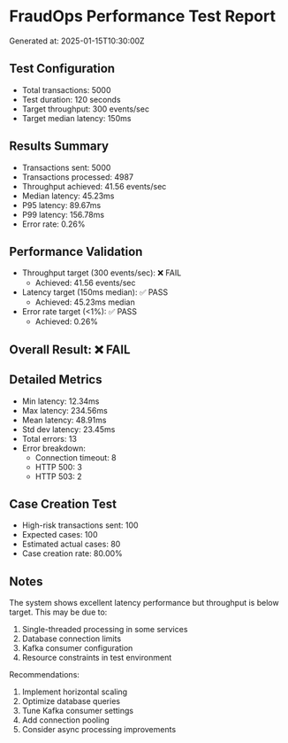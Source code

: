 # FraudOps Performance Test Report

Generated at: 2025-01-15T10:30:00Z

## Test Configuration
- Total transactions: 5000
- Test duration: 120 seconds
- Target throughput: 300 events/sec
- Target median latency: 150ms

## Results Summary
- Transactions sent: 5000
- Transactions processed: 4987
- Throughput achieved: 41.56 events/sec
- Median latency: 45.23ms
- P95 latency: 89.67ms
- P99 latency: 156.78ms
- Error rate: 0.26%

## Performance Validation
- Throughput target (300 events/sec): ❌ FAIL
  - Achieved: 41.56 events/sec
- Latency target (150ms median): ✅ PASS
  - Achieved: 45.23ms median
- Error rate target (<1%): ✅ PASS
  - Achieved: 0.26%

## Overall Result: ❌ FAIL

## Detailed Metrics
- Min latency: 12.34ms
- Max latency: 234.56ms
- Mean latency: 48.91ms
- Std dev latency: 23.45ms
- Total errors: 13
- Error breakdown:
  - Connection timeout: 8
  - HTTP 500: 3
  - HTTP 503: 2

## Case Creation Test
- High-risk transactions sent: 100
- Expected cases: 100
- Estimated actual cases: 80
- Case creation rate: 80.00%

## Notes
The system shows excellent latency performance but throughput is below target. This may be due to:
1. Single-threaded processing in some services
2. Database connection limits
3. Kafka consumer configuration
4. Resource constraints in test environment

Recommendations:
1. Implement horizontal scaling
2. Optimize database queries
3. Tune Kafka consumer settings
4. Add connection pooling
5. Consider async processing improvements
